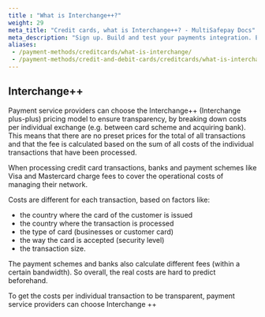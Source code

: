 ```yaml
---
title : "What is Interchange++?"
weight: 29
meta_title: "Credit cards, what is Interchange++? - MultiSafepay Docs"
meta_description: "Sign up. Build and test your payments integration. Explore our products and services. Use our API Reference, SDKs, and wrappers. Get support."
aliases:
 - /payment-methods/creditcards/what-is-interchange/
 - /payment-methods/credit-and-debit-cards/creditcards/what-is-interchange/
---
```

## Interchange++
Payment service providers can choose the Interchange++ (Interchange plus-plus) pricing model to ensure transparency, by breaking down costs per individual exchange (e.g. between card scheme and acquiring bank). This means that there are no preset prices for the total of all transactions and that the fee is calculated based on the sum of all costs of the individual transactions that have been processed. 

When processing credit card transactions, banks and payment schemes like Visa and Mastercard charge fees to cover the operational costs of managing their network.

Costs are different for each transaction, based on factors like:

* the country where the card of the customer is issued
* the country where the transaction is processed
* the type of card (businesses or customer card)
* the way the card is accepted (security level)
* the transaction size.

The payment schemes and banks also calculate different fees (within a certain bandwidth). So overall, the real costs are hard to predict beforehand.

To get the costs per individual transaction to be transparent, payment service providers can choose Interchange ++   


